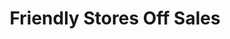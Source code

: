 ---
title: "Friendly Stores Off Sales"
url: /glasgow/friendly-stores-off-sales/
shop: Spirituosen
---